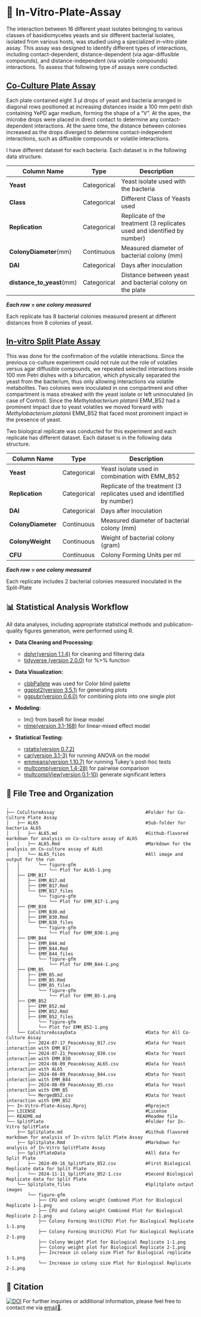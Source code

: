 # 🧫 In-Vitro-Plate-Assay
The interaction between 16 different yeast isolates belonging to various classes of basidiomycetes yeasts and six different bacterial isolates, isolated from various hosts, was studied using a specialized in-vitro plate assay. This assay was designed to identify different types of interactions, including contact-dependent, distance-dependent (via agar-diffusible compounds), and distance-independent (via volatile compounds) interactions. To assess that following type of assays were conducted.  

## [Co-Culture Plate Assay](CoCultureAssay/Co-CultureAssay.Rmd)
Each plate contained eight 3 μl drops of yeast and bacteria arranged in diagonal rows positioned at increasing distances inside a 100 mm petri dish containing YePD agar medium, forming the shape of a “V”. At the apex, the microbe drops were placed in direct contact to determine any contact-dependent interactions. At the same time, the distance between colonies increased as the drops diverged to determine contact-independent interactions, such as diffusible compounds or volatile interactions. 

I have different dataset for each bacteria. Each dataset is in the following data structure.
 
|  Column Name               | Type        | Description                                                            |
|----------------------------|-------------|------------------------------------------------------------------------|
| **Yeast**                  | Categorical | Yeast isolate used with the bacteria                                   |
| **Class**                  | Categorical | Different Class of Yeasts used                                         |
| **Replication**            | Categorical | Replicate of the treatment (3 replicates used and identified by number)|
| **ColonyDiameter**(mm)     | Continuous  | Measured diameter of bacterial colony (mm)                             |
| **DAI**                    | Categorical | Days after inoculation                                                 |
| **distance_to_yeast**(mm)  | Categorical | Distance between yeast and bacterial colony on the plate               |

***Each row = one colony measured*** 

Each replicate has 8 bacterial colonies measured present at different distances from 8 colonies of yeast.


## [In-vitro Split Plate Assay](Splitplate/Splitplate.Rmd)
This was done for the confirmation of the volatile interactions. Since the previous co-culture experiment could not rule out the role of volatiles versus agar diffusible compounds, we repeated selected interactions inside 100 mm Petri dishes with a bifurcation, which physically separated the yeast from the bacterium, thus only allowing interactions via volatile metabolites. Two colonies were inoculated in one compartment and other compartment is mass streaked with the yeast isolate or left uninoculated (in case of Control). Since the *Methylobacterium platanii* EMM_B52 had a prominent impact due to yeast volatiles we moved forward with *Methylobacterium platanii* EMM_B52 that faced most prominent impact in the presence of yeast.

Two biological replicate was conducted for this experiment and each replicate has different dataset. Each dataset is in the following data structure. 

| Column Name                 | Type        | Description                                                        |
|-----------------------------|-------------|--------------------------------------------------------------------|
| **Yeast**                   | Categorical | Yeast isolate used in combination with EMM_B52                     |
| **Replication**             | Categorical | Replicate of the treatment (3 replicates used and identified by number) |
| **DAI**                     | Categorical | Days after inoculation                                             |
| **ColonyDiameter**          | Continuous  | Measured diameter of bacterial colony (mm)                                  |
| **ColonyWeight**            | Continuous  | Weight of bacterial colony (gram)                                    |
| **CFU**                     | Continuous  | Colony Forming Units per ml                     |

***Each row = one colony measured***

Each replicate includes 2 bacterial colonies measured inoculated in the Split-Plate


## **📊 Statistical Analysis Workflow**
All data analyses, including appropriate statistical methods and publication-quality figures generation, were performed using R.

- **Data Cleaning and Processing:** 
    - [dplyr(version 1.1.4)](https://cran.r-project.org/web/packages/dplyr/index.html) for cleaning and filtering data
    - [tidyverse (version 2.0.0)](https://github.com/tidyverse/tidyverse/releases/tag/v2.0.0) for %>% function

- **Data Visualization:** 
  - [cbbPallete](https://ghurault.github.io/HuraultMisc/reference/cbbPalette.html) was used for Color blind palette
  - [ggplot2(version 3.5.1)](https://cloud.r-project.org/web/packages/ggplot2/index.html) for generating plots
  - [ggpubr(version 0.6.0)](https://cran.r-project.org/web/packages/ggpubr/index.html) for combining plots into one single plot

- **Modeling:** 
  - lm() from baseR for linear model
  - [nlme(version 3.1-168)](https://cran.r-project.org/web/packages/nlme/index.html) for linear-mixed effect model 

- **Statistical Testing:** 
  - [rstatix(version 0.7.2)](https://cran.r-project.org/web/packages/rstatix/index.html)
  - [car(version 3.1-3)](https://cran.r-project.org/web/packages/car/index.html) for running ANOVA on the model
  - [emmeans(version 1.10.7)](https://cran.r-project.org/web/packages/emmeans/index.html) for running Tukey's post-hoc tests
  - [multcomp(version 1.4-28)](https://cran.r-project.org/web/packages/multcomp/index.html) for pairwise comparison 
  - [multcompView(version 0.1-10)](https://cran.r-project.org/web/packages/multcompView/index.html) generate significant letters


## **📝 File Tree and Organization**

```
.
├── CoCultureAssay                                  #Folder for Co-Culture Plate Assay
│   ├── AL65                                        #Sub-folder for bacteria AL65
│   │   ├── AL65.md                                 #Github-flavored markdown for analysis on Co-culture assay of AL65
│   │   ├── AL65.Rmd                                #Markdown for the analysis on Co-culture assay of AL65
│   │   └── AL65_files                              #All image and output for the run
│   │       └── figure-gfm
│   │           └── Plot for AL65-1.png
│   ├── EMM_B17
│   │   ├── EMM_B17.md
│   │   ├── EMM_B17.Rmd
│   │   └── EMM_B17_files
│   │       └── figure-gfm
│   │           └── Plot for EMM_B17-1.png
│   ├── EMM_B30
│   │   ├── EMM_B30.md
│   │   ├── EMM_B30.Rmd
│   │   └── EMM_B30_files
│   │       └── figure-gfm
│   │           └── Plot for EMM_B30-1.png
│   ├── EMM_B44
│   │   ├── EMM_B44.md
│   │   ├── EMM_B44.Rmd
│   │   └── EMM_B44_files
│   │       └── figure-gfm
│   │           └── Plot for EMM_B44-1.png
│   ├── EMM_B5
│   │   ├── EMM_B5.md
│   │   ├── EMM_B5.Rmd
│   │   └── EMM_B5_files
│   │       └── figure-gfm
│   │           └── Plot for EMM_B5-1.png
│   ├── EMM_B52
│   │   ├── EMM_B52.md
│   │   ├── EMM_B52.Rmd
│   │   ├── EMM_B52_files
│   │       └── figure-gfm
│   │       └── Plot for EMM_B52-1.png 
│   └── CoCultureAssayData                          #Data for All Co-Culture Assay          
│       ├── 2024-07-17_PeaceAssay_B17.csv           #Data for Yeast interaction with EMM_B17
│       ├── 2024-07-21_PeaceAssay_B30.csv           #Data for Yeast interaction with EMM_B30
│       ├── 2024-08-09_PeaceAssay_AL65.csv          #Data for Yeast interaction with AL65
│       ├── 2024-08-09_PeaceAssay_B44.csv           #Data for Yeast interaction with EMM_B44
│       ├── 2024-08-09_PeaceAssay_B5.csv            #Data for Yeast interaction with EMM_B5
│       └── MergedB52.csv                           #Data for Yeast interaction with EMM_B52
├── In-Vitro-Plate-Assay.Rproj                      #Rproject
├── LICENSE                                         #License
├── README.md                                       #Readme file
└── SplitPlate                                      #Folder for In-Vitro SplitPlate
    ├── Splitplate.md                               #Github flavored markdown for analysis of In-vitro Split Plate Assay
    ├── Splitplate.Rmd                              #Markdown for analysis of In-Vitro SplitPlate Assay
    ├── SplitPlateData                              #All data for Split Plate
    │   ├── 2024-09-16_SplitPlate_B52.csv           #First Biological Replicate data for Split Plate
    │   └── 2024-11-11_SplitPlate_B52-1.csv         #Second Biological Replicate data for Split Plate
    └── Splitplate_files                            #Splitplate output images
        └── figure-gfm
            ├── CFU and colony weight Combined Plot for Biological Replicate 1-1.png
            ├── CFU and Colony weight Combined Plot for Biological Replicate 2-1.png
            ├── Colony Forming Unit(CFU) Plot for Biological Replicate 1-1.png
            ├── Colony Forming Unit(CFU) Plot for Biological Replicate 2-1.png
            ├── Colony Weight Plot for Biological Replicate 1-1.png
            ├── Colony weight plot for Biological Replicate 2-1.png
            ├── Increase in colony size Plot for Biological replicate 1-1.png
            └── Increase in colony size Plot for Biological Replicate 2-1.png
```

## **📎 Citation**

[![DOI](https://zenodo.org/badge/923872561.svg)](https://doi.org/10.5281/zenodo.15258662)
For further inquiries or additional information, please feel free to contact me via [email📧](szp0204@auburn.edu). 